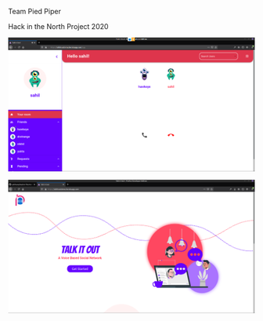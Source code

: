 Team Pied Piper

Hack in the North Project 2020

![Dashboard](pictures/talkitout2.png)

![Home Page](pictures/talkitout3.png)
